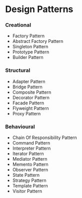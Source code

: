 # Design Patterns

### Creational
- Factory Pattern
- Abstract Factory Pattern
- Singleton Pattern
- Prototype Pattern
- Builder Pattern

### Structural

- Adapter Pattern
- Bridge Pattern
- Composite Pattern
- Decorator Pattern
- Facade Pattern
- Flyweight Pattern
- Proxy Pattern

### Behavioural

- Chain Of Responsibility Pattern
- Command Pattern
- Interpreter Pattern
- Iterator Pattern
- Mediator Pattern
- Memento Pattern
- Observer Pattern
- State Pattern
- Strategy Pattern
- Template Pattern
- Visitor Pattern
